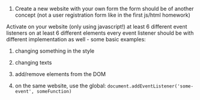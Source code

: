 1) Create a new website with your own form
the form should be of another concept (not a user registration form like in the first js/html homework)

Activate on your website (only using javascript!) at least 6 different event listeners on at least 6 different elements
every event listener should be with different implementation as well - some basic examples:
1) changing something in the style
2) changing texts
3) add/remove elements from the DOM

2) on the same website, use the global: `document.addEventListener('some-event', someFunction)`


